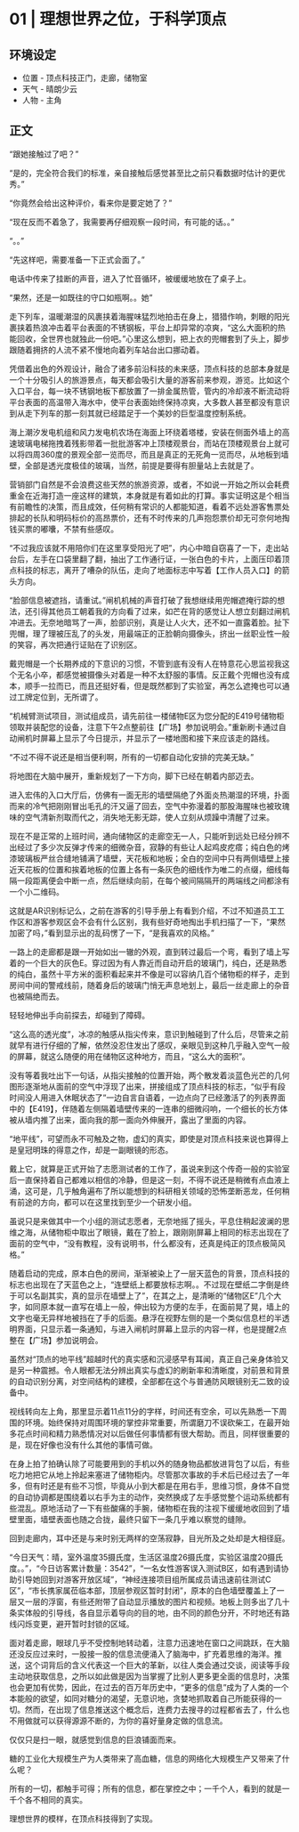 # 01 | 理想世界之位，于科学顶点

## 环境设定

* 位置 - 顶点科技正门，走廊，储物室
* 天气 - 晴朗少云
* 人物 - 主角

## 正文

“跟她接触过了吧？”

“是的，完全符合我们的标准，亲自接触后感觉甚至比之前只看数据时估计的更优秀。”

“你竟然会给出这种评价，看来你是要定她了？”

“现在反而不着急了，我需要再仔细观察一段时间，有可能的话。。”

“。。”

“先这样吧，需要准备一下正式会面了。”

电话中传来了挂断的声音，进入了忙音循环，被缓缓地放在了桌子上。

“果然，还是一如既往的守口如瓶啊。。她”



走下列车，温暖潮湿的风裹挟着海腥味猛烈地拍击在身上，猎猎作响，刺眼的阳光裹挟着热浪冲击着平台表面的不锈钢板，平台上却异常的凉爽，“这么大面积的热能回收，全世界也就独此一份吧。”心里这么想到，把上衣的兜帽套到了头上，脚步跟随着拥挤的人流不紧不慢地向着列车站台出口挪动着。

凭借着出色的外观设计，融合了诸多前沿科技的未来感，顶点科技的总部本身就是一个十分吸引人的旅游景点，每天都会吸引大量的游客前来参观，游览。比如这个入口平台，每一块不锈钢地板下都放置了一排金属热管，管内的冷却液不断流动将平台表面的高温带入海水中，使平台表面始终保持凉爽，大多数人甚至都没有意识到从走下列车的那一刻其就已经踏足于一个美妙的巨型温度控制系统。

海上潮汐发电机组和风力发电机农场在海面上环绕着塔楼，安装在侧面外墙上的高速玻璃电梯拖拽着残影带着一批批游客冲上顶楼观景台，而站在顶楼观景台上就可以将四周360度的景观全部一览而尽，而且是真正的无死角一览而尽，从地板到墙壁，全部是透光度极佳的玻璃，当然，前提是要得有胆量站上去就是了。

营销部门自然是不会浪费这些天然的旅游资源，或者，不如说一开始之所以会耗费重金在近海打造一座这样的建筑，本身就是有着如此的打算。事实证明这是个相当有前瞻性的决策，而且成效，任何稍有常识的人都能知道，看着不远处游客售票处排起的长队和明码标价的高昂票价，还有不时传来的几声抱怨票价却无可奈何地掏钱买票的嘟囔，不禁有些感叹。

“不过我应该就不用陪你们在这里享受阳光了吧”，内心中暗自窃喜了一下，走出站台后，左手在口袋里翻了翻，抽出了工作通行证，一张白色的卡片，上面压印着顶点科技的标志，离开了嘈杂的队伍，走向了地面标志中写着【工作人员入口】的箭头方向。



“脸部信息被遮挡，请重试。”闸机机械的声音打破了我想继续用兜帽遮掩行踪的想法，还引得其他员工朝着我的方向看了过来，如芒在背的感觉让人想立刻翻过闸机冲进去。无奈地暗骂了一声，脸部识别，真是让人火大，还不如一直露着脸。扯下兜帽，理了理被压乱了的头发，用最端正的正脸朝向摄像头，挤出一丝职业性一般的笑容，再次把通行证贴在了识别区。

戴兜帽是一个长期养成的下意识的习惯，不管到底有没有人在特意花心思监视我这个无名小卒，都感觉被摄像头对着是一种不太舒服的事情。反正戴个兜帽也没有成本，顺手一拉而已，而且还挺好看，但是既然都到了实验室，再怎么遮掩也可以通过工牌定位到，无所谓了。

“机械臂测试项目，测试组成员，请先前往一楼储物E区为您分配的E419号储物柜领取并装配您的设备，注意下午2点整前往【广场】参加说明会。”重新刷卡通过自动闸机时屏幕上显示了今日提示，并显示了一楼地图和接下来应该走的路线。

“不过不得不说还是相当便利啊，所有的一切都自动化安排的完美无缺。”

将地图在大脑中展开，重新规划了一下方向，脚下已经在朝着内部迈去。

进入宏伟的入口大厅后，仿佛有一面无形的墙壁隔绝了外面炎热潮湿的环境，扑面而来的冷气把刚刚冒出毛孔的汗又逼了回去，空气中弥漫着的那股海腥味也被玫瑰味的空气清新剂取而代之，消失地无影无踪，使人立刻从烦躁中清醒了过来。

现在不是正常的上班时间，通向储物区的走廊空无一人，只能听到远处已经分辨不出经过了多少次反弹才传来的细微杂音，寂静的有些让人起鸡皮疙瘩；纯白色的烤漆玻璃板严丝合缝地铺满了墙壁，天花板和地板；全白的空间中只有两侧墙壁上接近天花板的位置和挨着地板的位置上各有一条灰色的细线作为唯二的点缀，细线每隔一段距离便会中断一点，然后继续向前，在每个被间隔隔开的两端线之间都涂有一个小二维码。

这就是AR识别标记么，之前在游客的引导手册上有看到介绍，不过不知道员工工作区和游客参观区会不会有什么区别，我有些好奇地掏出手机扫描了一下，“果然加密了吗，”看到显示出的乱码愣了一下，“是我喜欢的风格。”

一路上的走廊都是跟一开始如出一辙的外观，直到转过最后一个弯，看到了墙上写着的一个巨大的灰色E。穿过因为有人靠近而自动开启的玻璃门，纯白，还是熟悉的纯白，虽然十平方米的面积看起来并不像是可以容纳几百个储物柜的样子，走到房间中间的警戒线前，随着身后的玻璃门悄无声息地划上，最后一丝走廊上的杂音也被隔绝而去。

轻轻地伸出手向前探去，却碰到了障碍。

“这么高的透光度”，冰凉的触感从指尖传来，意识到触碰到了什么后，尽管来之前就早有进行仔细的了解，依然没忍住发出了感叹，亲眼见到这种几乎融入空气一般的屏幕，就这么随便的用在储物区这种地方，而且，“这么大的面积”。

没有等着我吐出下一句话，从指尖接触的位置开始，两个散发着淡蓝色光芒的几何图形逐渐地从面前的空气中浮现了出来，拼接组成了顶点科技的标志，“似乎有段时间没人用进入休眠状态了”一边自言自语着，一边点向了已经激活了的列表界面中的【E419】，伴随着左侧隔着墙壁传来的一连串的细微闷响，一个细长的长方体被从墙内推了出来，面向我的那一面向外伸展开，露出了里面的内容。

“地平线”，可望而永不可触及之物，虚幻的真实，即使是对顶点科技来说也算得上是皇冠明珠的得意之作，却是一副眼镜的形态。

戴上它，就算是正式开始了志愿测试者的工作了，虽说来到这个传奇一般的实验室后一直保持着自己都难以相信的冷静，但是这一刻，不得不说还是稍微有点血液上涌，这可是，几乎触角遍布了所以能想到的科研相关领域的恐怖垄断恶龙，任何稍有前途的方向，都可以在这里找到至少一个研发小组。

虽说只是来做其中一个小组的测试志愿者，无奈地摇了摇头，平息住稍起波澜的思维之海，从储物柜中取出了眼镜，戴在了脸上，跟刚刚屏幕上相同的标志出现在了面前的空气中，“没有教程，没有说明书，什么都没有，还真是纯正的顶点极简风格。”

随着启动的完成，原本白色的房间，渐渐被染上了一层天蓝色的背景，顶点科技的标志也出现在了天蓝色之上，“连壁纸上都要放标志啊。。不过现在壁纸二字倒是终于可以名副其实，真的显示在墙壁上了”，在其之上，是清晰的“储物区E”几个大字，如同原本就一直写在墙上一般，伸出较为方便的左手，在面前晃了晃，墙上的文字也毫无异样地被挡在了手的后面。悬浮在视野左侧的是一个类似信息栏的半透明界面，只显示着一条通知，与进入闸机时屏幕上显示的内容一样，也是提醒2点整在【广场】参加说明会。

虽然对“顶点的地平线”超越时代的真实感和沉浸感早有耳闻，真正自己亲身体验又是另一种震撼。令人眼都无法分辨出真实与虚幻的刷新率和清晰度，对前景和背景的自动识别分离，对空间结构的建模，全部都在这个与普通防风眼镜别无二致的设备中。

视线转向左上角，那里显示着11点11分的字样，时间还有空余，可以先熟悉一下周围的环境。始终保持对周围环境的掌控非常重要，所谓磨刀不误砍柴工，在最开始多花点时间和精力熟悉情况对以后做任何事情都有很大帮助。而且，同样很重要的是，现在好像也没有什么其他的事情可做。



在身上拍了拍确认除了可能要用到的手机以外的随身物品都放进背包了以后，有些吃力地把它从地上拎起来塞进了储物柜内。尽管那次事故的手术后已经过去了一年多，但有时还是有些不习惯，毕竟从小到大都是在用右手，思维习惯，身体不自觉的自动协调都是围绕着以右手为主的动作，突然换成了左手感觉整个运动系统都有些混乱。原地活动了一下有些酸痛的手腕，储物柜在我的注视下缓缓地收回到了墙壁里面，墙壁表面也随之合拢，最终只留下一条几乎难以察觉的缝隙。

回到走廊内，耳中还是与来时别无两样的空荡寂静，目光所及之处却是大相径庭。

“今日天气：晴，室外温度35摄氏度，生活区温度26摄氏度，实验区温度20摄氏度。。”，“今日访客累计数量：3542”，“一名女性游客误入测试B区，如有遇到请协助引导她回到对游客开放区域”，“神经连接项目组所属成员请迅速前往测试C区”，“市长携家属莅临本部，顶层参观区暂时封闭”，原本的白色墙壁覆盖上了一层又一层的浮窗，有些还附带了自动显示播放的图片和视频。地板上则多出了几十条实体般的引导线，各自显示着导向的目的地，由不同的颜色分开，不时地还有路线闪烁变更，避开暂时封锁的区域。

面对着走廊，眼球几乎不受控制地转动着，注意力迅速地在窗口之间跳跃，在大脑还没反应过来时，一股接一股的信息流便涌入了脑海中，扩充着思维的海洋。推送，这个词背后的含义代表这一个巨大的革新，以往人类会通过交谈，阅读等手段主动地获取信息，之所以如此做是因为当掌握了比别人更多更全面的信息时，决策也会更加有优势，因此，在过去的百万年历史中，“更多的信息”成为了人类的一个本能般的欲望，如同对糖分的渴望，无意识地，贪婪地抓取着自己所能获得的一切。然而，在出现了信息推送这个概念后，连费力去搜寻的过程都省去了，什么也不用做就可以获得源源不断的，为你的喜好量身定做的信息流。

仅仅只是扫一眼，就感觉到信息的巨浪铺面而来。

糖的工业化大规模生产为人类带来了高血糖，信息的网络化大规模生产又带来了什么呢？

所有的一切，都触手可得；所有的信息，都在掌控之中；一千个人，看到的就是一千个各不相同的真实。

理想世界的模样，在顶点科技得到了实现。

